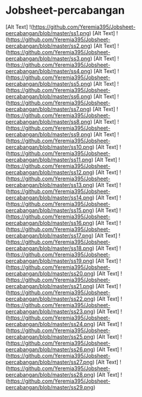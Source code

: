 # Jobsheet-percabangan
[Alt Text] !(https://github.com/Yeremia395/Jobsheet-percabangan/blob/master/ss1.png)
[Alt Text] !(https://github.com/Yeremia395/Jobsheet-percabangan/blob/master/ss2.png)
[Alt Text] !(https://github.com/Yeremia395/Jobsheet-percabangan/blob/master/ss3.png)
[Alt Text] !(https://github.com/Yeremia395/Jobsheet-percabangan/blob/master/ss4.png)
[Alt Text] !(https://github.com/Yeremia395/Jobsheet-percabangan/blob/master/ss5.png)
[Alt Text] !(https://github.com/Yeremia395/Jobsheet-percabangan/blob/master/ss6.png)
[Alt Text] !(https://github.com/Yeremia395/Jobsheet-percabangan/blob/master/ss7.png)
[Alt Text] !(https://github.com/Yeremia395/Jobsheet-percabangan/blob/master/ss8.png)
[Alt Text] !(https://github.com/Yeremia395/Jobsheet-percabangan/blob/master/ss9.png)
[Alt Text] !(https://github.com/Yeremia395/Jobsheet-percabangan/blob/master/ss10.png)
[Alt Text] !(https://github.com/Yeremia395/Jobsheet-percabangan/blob/master/ss11.png)
[Alt Text] !(https://github.com/Yeremia395/Jobsheet-percabangan/blob/master/ss12.png)
[Alt Text] !(https://github.com/Yeremia395/Jobsheet-percabangan/blob/master/ss13.png)
[Alt Text] !(https://github.com/Yeremia395/Jobsheet-percabangan/blob/master/ss14.png)
[Alt Text] !(https://github.com/Yeremia395/Jobsheet-percabangan/blob/master/ss15.png)
[Alt Text] !(https://github.com/Yeremia395/Jobsheet-percabangan/blob/master/ss16.png)
[Alt Text] !(https://github.com/Yeremia395/Jobsheet-percabangan/blob/master/ss17.png)
[Alt Text] !(https://github.com/Yeremia395/Jobsheet-percabangan/blob/master/ss18.png)
[Alt Text] !(https://github.com/Yeremia395/Jobsheet-percabangan/blob/master/ss19.png)
[Alt Text] !(https://github.com/Yeremia395/Jobsheet-percabangan/blob/master/ss20.png)
[Alt Text] !(https://github.com/Yeremia395/Jobsheet-percabangan/blob/master/ss21.png)
[Alt Text] !(https://github.com/Yeremia395/Jobsheet-percabangan/blob/master/ss22.png)
[Alt Text] !(https://github.com/Yeremia395/Jobsheet-percabangan/blob/master/ss23.png)
[Alt Text] !(https://github.com/Yeremia395/Jobsheet-percabangan/blob/master/ss24.png)
[Alt Text] !(https://github.com/Yeremia395/Jobsheet-percabangan/blob/master/ss25.png)
[Alt Text] !(https://github.com/Yeremia395/Jobsheet-percabangan/blob/master/ss26.png)
[Alt Text] !(https://github.com/Yeremia395/Jobsheet-percabangan/blob/master/ss27.png)
[Alt Text] !(https://github.com/Yeremia395/Jobsheet-percabangan/blob/master/ss28.png)
[Alt Text] !(https://github.com/Yeremia395/Jobsheet-percabangan/blob/master/ss29.png)
